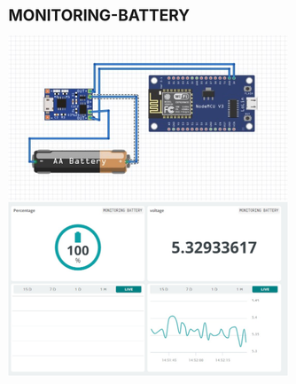 # MONITORING-BATTERY
![Logo](https://github.com/Farhanudin1/MONITORING-BATTERY/blob/main/fritzing%20monitoring%20battery.jpg)![Logo](https://github.com/Farhanudin1/MONITORING-BATTERY/blob/main/ARDUINO%20CLOUD%20monitoring%20battery.jpg)
